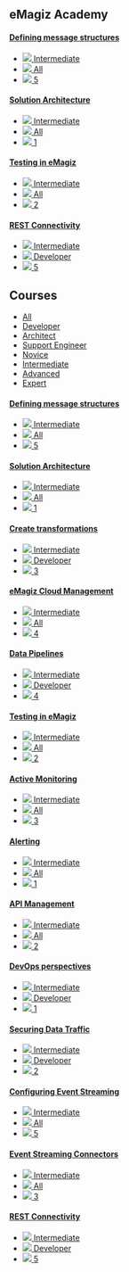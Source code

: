 <div class="ez-academy">
	<div class="ez-academy__body">
		<main class="master">
	<h2 class="title">eMagiz Academy</h2>
	<div class="card-container">
		<a href="../../docs/microlearning/intermediate-defining-your-message-structures-index" class="card card--featured">
			<div class="card__body" style="background: url(../../img/MessageStructure.svg) center no-repeat; background-size: 10%;">
				<h4 class="title">Defining message structures</h4>
			</div>
			<ul class="card__footer">
				<li class="card__footer-item">
					<img class="card__footer-icon card__footer-icon--level" src="../../img/icon-level24.svg"/>
					<label for="" class="card__footer-label">Intermediate</label>
				</li>
				<li class="card__footer-item">
					<img class="card__footer-icon card__footer-icon--roles" src="../../img/icon-roles24.svg"/>
					<label for="" class="card__footer-label">All</label>
				</li>
				<li class="card__footer-item">
					<img class="card__footer-icon card__footer-icon--lessons" src="../../img/icon-lessons24.svg"/>
					<label for="" class="card__footer-label">5</label>
				</li>
			</ul>
		</a>
		<a href="../../docs/microlearning/intermediate-solution-architecture-index" class="card">
			<div class="card__body" style="background: url(../../img/SolutionArchitecture_Modules.svg) center no-repeat; background-size: 17%;">
				<h4 class="title">Solution Architecture</h4>
			</div>
			<ul class="card__footer">
				<li class="card__footer-item">
					<img class="card__footer-icon card__footer-icon--level" src="../../img/icon-level24.svg"/>
					<label for="" class="card__footer-label">Intermediate</label>
				</li>
				<li class="card__footer-item">
					<img class="card__footer-icon card__footer-icon--roles" src="../../img/icon-roles24.svg"/>
					<label for="" class="card__footer-label">All</label>
				</li>
				<li class="card__footer-item">
					<img class="card__footer-icon card__footer-icon--lessons" src="../../img/icon-lessons24.svg"/>
					<label for="" class="card__footer-label">1</label>
				</li>
			</ul>
		</a>
		<a href="../../docs/microlearning/intermediate-testing-in-emagiz-index" class="card">
			<div class="card__body" style="background: url(../../img/Testing_modules.svg) center no-repeat; background-size: 20%;">
				<h4 class="title">Testing in eMagiz</h4>
			</div>
			<ul class="card__footer">
				<li class="card__footer-item">
					<img class="card__footer-icon card__footer-icon--level" src="../../img/icon-level24.svg"/>
					<label for="" class="card__footer-label">Intermediate</label>
				</li>
				<li class="card__footer-item">
					<img class="card__footer-icon card__footer-icon--roles" src="../../img/icon-roles24.svg"/>
					<label for="" class="card__footer-label">All</label>
				</li>
				<li class="card__footer-item">
					<img class="card__footer-icon card__footer-icon--lessons" src="../../img/icon-lessons24.svg"/>
					<label for="" class="card__footer-label">2</label>
				</li>
			</ul>
		</a>
		<a href="../../docs/microlearning/intermediate-rest-webservice-connectivity-index" class="card">
			<div class="card__body" style="background: url(../../img/REST_modules.svg) center no-repeat; background-size: 20%;">
				<h4 class="title">REST Connectivity</h4>
			</div>
			<ul class="card__footer">
				<li class="card__footer-item">
					<img class="card__footer-icon card__footer-icon--level" src="../../img/icon-level24.svg"/>
					<label for="" class="card__footer-label">Intermediate</label>
				</li>
				<li class="card__footer-item">
					<img class="card__footer-icon card__footer-icon--roles" src="../../img/icon-roles24.svg"/>
					<label for="" class="card__footer-label">Developer</label>
				</li>
				<li class="card__footer-item">
					<img class="card__footer-icon card__footer-icon--lessons" src="../../img/icon-lessons24.svg"/>
					<label for="" class="card__footer-label">5</label>
				</li>
			</ul>
		</a>
	</div>
	<h2 class="title">Courses</h2>
	<ul class="tabs">
		<li class="tabs__item"><a href="../../docs/microlearning/index_academy_all" class="tabs__link">All</a></li>
		<li class="tabs__item"><a href="../../docs/microlearning/index_academy_developer" class="tabs__link">Developer</a></li>
		<li class="tabs__item"><a href="../../docs/microlearning/index_academy_architect" class="tabs__link">Architect</a></li>
		<li class="tabs__item"><a href="../../docs/microlearning/index_academy_support_engineer" class="tabs__link">Support Engineer</a></li>
		<li class="tabs__item"><a href="../../docs/microlearning/index_academy_novice" class="tabs__link">Novice</a></li>
		<li class="tabs__item--active"><a href="../../docs/microlearning/index_academy_intermediate" class="tabs__link">Intermediate</a></li>
		<li class="tabs__item"><a href="../../docs/microlearning/index_academy_advanced" class="tabs__link">Advanced</a></li>
		<li class="tabs__item"><a href="../../docs/microlearning/index_academy_expert" class="tabs__link">Expert</a></li>
	</ul>
	<div class="card-container">
		<a href="../../docs/microlearning/intermediate-defining-your-message-structures-index" class="card">
			<div class="card__body" style="background: url(../../img/MessageStructure.svg) center no-repeat; background-size: 20%;">
				<h4 class="title">Defining message structures</h4>
			</div>
			<ul class="card__footer">
				<li class="card__footer-item">
					<img class="card__footer-icon card__footer-icon--level" src="../../img/icon-level24.svg"/>
					<label for="" class="card__footer-label">Intermediate</label>
				</li>
				<li class="card__footer-item">
					<img class="card__footer-icon card__footer-icon--roles" src="../../img/icon-roles24.svg"/>
					<label for="" class="card__footer-label">All</label>
				</li>
				<li class="card__footer-item">
					<img class="card__footer-icon card__footer-icon--lessons" src="../../img/icon-lessons24.svg"/>
					<label for="" class="card__footer-label">5</label>
				</li>
			</ul>
		</a>
		<a href="../../docs/microlearning/intermediate-solution-architecture-index" class="card">
			<div class="card__body" style="background: url(../../img/SolutionArchitecture_Modules.svg) center no-repeat; background-size: 17%;">
				<h4 class="title">Solution Architecture</h4>
			</div>
			<ul class="card__footer">
				<li class="card__footer-item">
					<img class="card__footer-icon card__footer-icon--level" src="../../img/icon-level24.svg"/>
					<label for="" class="card__footer-label">Intermediate</label>
				</li>
				<li class="card__footer-item">
					<img class="card__footer-icon card__footer-icon--roles" src="../../img/icon-roles24.svg"/>
					<label for="" class="card__footer-label">All</label>
				</li>
				<li class="card__footer-item">
					<img class="card__footer-icon card__footer-icon--lessons" src="../../img/icon-lessons24.svg"/>
					<label for="" class="card__footer-label">1</label>
				</li>
			</ul>
		</a>
		</a>
			<a href="../../docs/microlearning/intermediate-create-your-transformations-index" class="card">
			<div class="card__body" style="background: url(../../img/TransformationModules.svg) center no-repeat; background-size: 20%;">
				<h4 class="title">Create transformations</h4>
			</div>
			<ul class="card__footer">
				<li class="card__footer-item">
					<img class="card__footer-icon card__footer-icon--level" src="../../img/icon-level24.svg"/>
					<label for="" class="card__footer-label">Intermediate</label>
				</li>
				<li class="card__footer-item">
					<img class="card__footer-icon card__footer-icon--roles" src="../../img/icon-roles24.svg"/>
					<label for="" class="card__footer-label">Developer</label>
				</li>
				<li class="card__footer-item">
					<img class="card__footer-icon card__footer-icon--lessons" src="../../img/icon-lessons24.svg"/>
					<label for="" class="card__footer-label">3</label>
				</li>
			</ul>
		</a>
		<a href="../../docs/microlearning/intermediate-emagiz-cloud-management-index" class="card">
			<div class="card__body" style="background: url(../../img/cloud-management-module.svg) center no-repeat; background-size: 20%;">
				<h4 class="title">eMagiz Cloud Management</h4>
			</div>
			<ul class="card__footer">
				<li class="card__footer-item">
					<img class="card__footer-icon card__footer-icon--level" src="../../img/icon-level24.svg"/>
					<label for="" class="card__footer-label">Intermediate</label>
				</li>
				<li class="card__footer-item">
					<img class="card__footer-icon card__footer-icon--roles" src="../../img/icon-roles24.svg"/>
					<label for="" class="card__footer-label">All</label>
				</li>
				<li class="card__footer-item">
					<img class="card__footer-icon card__footer-icon--lessons" src="../../img/icon-lessons24.svg"/>
					<label for="" class="card__footer-label">4</label>
				</li>
			</ul>
		</a>
		<a href="../../docs/microlearning/intermediate-data-pipelines-index" class="card">
			<div class="card__body" style="background: url(../../img/DataPipelines_Modules.svg) center no-repeat; background-size: 20%;">
				<h4 class="title">Data Pipelines</h4>
			</div>
			<ul class="card__footer">
				<li class="card__footer-item">
					<img class="card__footer-icon card__footer-icon--level" src="../../img/icon-level24.svg"/>
					<label for="" class="card__footer-label">Intermediate</label>
				</li>
				<li class="card__footer-item">
					<img class="card__footer-icon card__footer-icon--roles" src="../../img/icon-roles24.svg"/>
					<label for="" class="card__footer-label">Developer</label>
				</li>
				<li class="card__footer-item">
					<img class="card__footer-icon card__footer-icon--lessons" src="../../img/icon-lessons24.svg"/>
					<label for="" class="card__footer-label">4</label>
				</li>
			</ul>
		</a>
		<a href="../../docs/microlearning/intermediate-testing-in-emagiz-index" class="card">
			<div class="card__body" style="background: url(../../img/Testing_modules.svg) center no-repeat; background-size: 20%;">
				<h4 class="title">Testing in eMagiz</h4>
			</div>
			<ul class="card__footer">
				<li class="card__footer-item">
					<img class="card__footer-icon card__footer-icon--level" src="../../img/icon-level24.svg"/>
					<label for="" class="card__footer-label">Intermediate</label>
				</li>
				<li class="card__footer-item">
					<img class="card__footer-icon card__footer-icon--roles" src="../../img/icon-roles24.svg"/>
					<label for="" class="card__footer-label">All</label>
				</li>
				<li class="card__footer-item">
					<img class="card__footer-icon card__footer-icon--lessons" src="../../img/icon-lessons24.svg"/>
					<label for="" class="card__footer-label">2</label>
				</li>
			</ul>
		</a>
		<a href="../../docs/microlearning/intermediate-active-monitoring-index" class="card">
			<div class="card__body" style="background: url(../../img/Lifecyclemanagement.svg) center no-repeat; background-size: 20%;">
				<h4 class="title">Active Monitoring</h4>
			</div>
			<ul class="card__footer">
				<li class="card__footer-item">
					<img class="card__footer-icon card__footer-icon--level" src="../../img/icon-level24.svg"/>
					<label for="" class="card__footer-label">Intermediate</label>
				</li>
				<li class="card__footer-item">
					<img class="card__footer-icon card__footer-icon--roles" src="../../img/icon-roles24.svg"/>
					<label for="" class="card__footer-label">All</label>
				</li>
				<li class="card__footer-item">
					<img class="card__footer-icon card__footer-icon--lessons" src="../../img/icon-lessons24.svg"/>
					<label for="" class="card__footer-label">3</label>
				</li>
			</ul>
		</a>
		<a href="../../docs/microlearning/intermediate-alerting-index" class="card">
			<div class="card__body" style="background: url(../../img/alerting_module.svg) center no-repeat; background-size: 20%;">
				<h4 class="title">Alerting</h4>
			</div>
			<ul class="card__footer">
				<li class="card__footer-item">
					<img class="card__footer-icon card__footer-icon--level" src="../../img/icon-level24.svg"/>
					<label for="" class="card__footer-label">Intermediate</label>
				</li>
				<li class="card__footer-item">
					<img class="card__footer-icon card__footer-icon--roles" src="../../img/icon-roles24.svg"/>
					<label for="" class="card__footer-label">All</label>
				</li>
				<li class="card__footer-item">
					<img class="card__footer-icon card__footer-icon--lessons" src="../../img/icon-lessons24.svg"/>
					<label for="" class="card__footer-label">1</label>
				</li>
			</ul>
		</a>
		<a href="../../docs/microlearning/intermediate-api-management-index" class="card">
			<div class="card__body" style="background: url(../../img/api-management.svg) center no-repeat; background-size: 20%;">
				<h4 class="title">API Management</h4>
			</div>
			<ul class="card__footer">
				<li class="card__footer-item">
					<img class="card__footer-icon card__footer-icon--level" src="../../img/icon-level24.svg"/>
					<label for="" class="card__footer-label">Intermediate</label>
				</li>
				<li class="card__footer-item">
					<img class="card__footer-icon card__footer-icon--roles" src="../../img/icon-roles24.svg"/>
					<label for="" class="card__footer-label">All</label>
				</li>
				<li class="card__footer-item">
					<img class="card__footer-icon card__footer-icon--lessons" src="../../img/icon-lessons24.svg"/>
					<label for="" class="card__footer-label">2</label>
				</li>
			</ul>
		</a>
		</a>
			<a href="../../docs/microlearning/intermediate-devops-perspectives-index" class="card">
			<div class="card__body" style="background: url(../../img/DevOpsPerspectives_module.svg) center no-repeat; background-size: 20%;">
				<h4 class="title">DevOps perspectives</h4>
			</div>
			<ul class="card__footer">
				<li class="card__footer-item">
					<img class="card__footer-icon card__footer-icon--level" src="../../img/icon-level24.svg"/>
					<label for="" class="card__footer-label">Intermediate</label>
				</li>
				<li class="card__footer-item">
					<img class="card__footer-icon card__footer-icon--roles" src="../../img/icon-roles24.svg"/>
					<label for="" class="card__footer-label">Developer</label>
				</li>
				<li class="card__footer-item">
					<img class="card__footer-icon card__footer-icon--lessons" src="../../img/icon-lessons24.svg"/>
					<label for="" class="card__footer-label">1</label>
				</li>
			</ul>
		</a>
		<a href="../../docs/microlearning/intermediate-securing-your-data-traffic-index" class="card">
			<div class="card__body" style="background: url(../../img/Security_Modules.svg) center no-repeat; background-size: 18%;">
				<h4 class="title">Securing Data Traffic</h4>
			</div>
			<ul class="card__footer">
				<li class="card__footer-item">
					<img class="card__footer-icon card__footer-icon--level" src="../../img/icon-level24.svg"/>
					<label for="" class="card__footer-label">Intermediate</label>
				</li>
				<li class="card__footer-item">
					<img class="card__footer-icon card__footer-icon--roles" src="../../img/icon-roles24.svg"/>
					<label for="" class="card__footer-label">Developer</label>
				</li>
				<li class="card__footer-item">
					<img class="card__footer-icon card__footer-icon--lessons" src="../../img/icon-lessons24.svg"/>
					<label for="" class="card__footer-label">2</label>
				</li>
			</ul>
		</a>
		<a href="../../docs/microlearning/intermediate-configuring-event-streaming-index" class="card">
			<div class="card__body" style="background: url(../../img/eventstreaming_crashcourse.svg) center no-repeat; background-size: 20%;">
				<h4 class="title">Configuring Event Streaming</h4>
			</div>
			<ul class="card__footer">
				<li class="card__footer-item">
					<img class="card__footer-icon card__footer-icon--level" src="../../img/icon-level24.svg"/>
					<label for="" class="card__footer-label">Intermediate</label>
				</li>
				<li class="card__footer-item">
					<img class="card__footer-icon card__footer-icon--roles" src="../../img/icon-roles24.svg"/>
					<label for="" class="card__footer-label">All</label>
				</li>
				<li class="card__footer-item">
					<img class="card__footer-icon card__footer-icon--lessons" src="../../img/icon-lessons24.svg"/>
					<label for="" class="card__footer-label">5</label>
				</li>
			</ul>
		</a>
		<a href="../../docs/microlearning/intermediate-event-streaming-connectors-index" class="card">
			<div class="card__body" style="background: url(../../img/eventstreaming_crashcourse.svg) center no-repeat; background-size: 20%;">
				<h4 class="title">Event Streaming Connectors</h4>
			</div>
			<ul class="card__footer">
				<li class="card__footer-item">
					<img class="card__footer-icon card__footer-icon--level" src="../../img/icon-level24.svg"/>
					<label for="" class="card__footer-label">Intermediate</label>
				</li>
				<li class="card__footer-item">
					<img class="card__footer-icon card__footer-icon--roles" src="../../img/icon-roles24.svg"/>
					<label for="" class="card__footer-label">All</label>
				</li>
				<li class="card__footer-item">
					<img class="card__footer-icon card__footer-icon--lessons" src="../../img/icon-lessons24.svg"/>
					<label for="" class="card__footer-label">3</label>
				</li>
			</ul>
		</a>
		<a href="../../docs/microlearning/intermediate-rest-webservice-connectivity-index" class="card">
			<div class="card__body" style="background: url(../../img/REST_modules.svg) center no-repeat; background-size: 20%;">
				<h4 class="title">REST Connectivity</h4>
			</div>
			<ul class="card__footer">
				<li class="card__footer-item">
					<img class="card__footer-icon card__footer-icon--level" src="../../img/icon-level24.svg"/>
					<label for="" class="card__footer-label">Intermediate</label>
				</li>
				<li class="card__footer-item">
					<img class="card__footer-icon card__footer-icon--roles" src="../../img/icon-roles24.svg"/>
					<label for="" class="card__footer-label">Developer</label>
				</li>
				<li class="card__footer-item">
					<img class="card__footer-icon card__footer-icon--lessons" src="../../img/icon-lessons24.svg"/>
					<label for="" class="card__footer-label">5</label>
				</li>
			</ul>
		</a>
	</div>
</main>
</div>
</div>